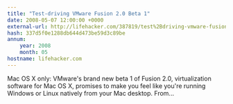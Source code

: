 ```yaml
---
title: "Test-driving VMware Fusion 2.0 Beta 1"
date: 2008-05-07 12:00:00 +0000
external-url: http://lifehacker.com/387819/test%2Bdriving-vmware-fusion-20-beta-1/gallery/
hash: 337d5f0e1288db644d473be59d3c89be
annum:
    year: 2008
    month: 05
hostname: lifehacker.com
---
```


Mac OS X only: VMware's brand new beta 1 of Fusion 2.0, virtualization software for Mac OS X, promises to make you feel like you're running Windows or Linux natively from your Mac desktop. From...

